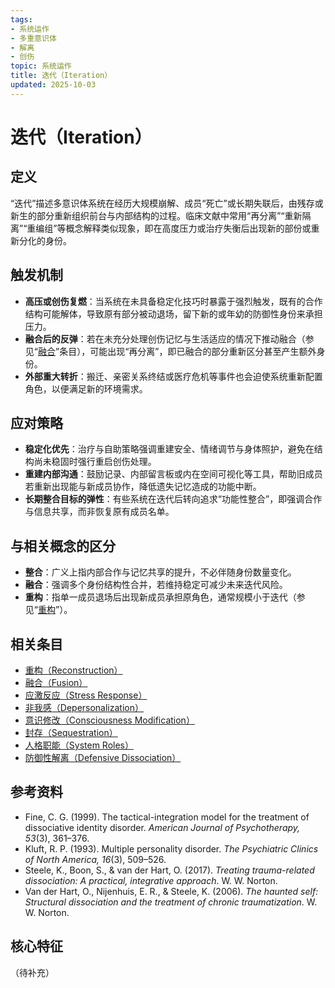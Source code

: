 ```yaml
---
tags:
- 系统运作
- 多重意识体
- 解离
- 创伤
topic: 系统运作
title: 迭代（Iteration）
updated: 2025-10-03
---
```



# 迭代（Iteration）

## 定义

“迭代”描述多意识体系统在经历大规模崩解、成员“死亡”或长期失联后，由残存或新生的部分重新组织前台与内部结构的过程。临床文献中常用“再分离”“重新隔离”“重编组”等概念解释类似现象，即在高度压力或治疗失衡后出现新的部份或重新分化的身份。

## 触发机制

- **高压或创伤复燃**：当系统在未具备稳定化技巧时暴露于强烈触发，既有的合作结构可能解体，导致原有部分被动退场，留下新的或年幼的防御性身份来承担压力。
- **融合后的反弹**：若在未充分处理创伤记忆与生活适应的情况下推动融合（参见“[融合](Fusion.md)”条目），可能出现“再分离”，即已融合的部分重新区分甚至产生额外身份。
- **外部重大转折**：搬迁、亲密关系终结或医疗危机等事件也会迫使系统重新配置角色，以便满足新的环境需求。

## 应对策略

- **稳定化优先**：治疗与自助策略强调重建安全、情绪调节与身体照护，避免在结构尚未稳固时强行重启创伤处理。
- **重建内部沟通**：鼓励记录、内部留言板或内在空间可视化等工具，帮助旧成员若重新出现能与新成员协作，降低遗失记忆造成的功能中断。
- **长期整合目标的弹性**：有些系统在迭代后转向追求“功能性整合”，即强调合作与信息共享，而非恢复原有成员名单。

## 与相关概念的区分

- **整合**：广义上指内部合作与记忆共享的提升，不必伴随身份数量变化。
- **融合**：强调多个身份结构性合并，若维持稳定可减少未来迭代风险。
- **重构**：指单一成员退场后出现新成员承担原角色，通常规模小于迭代（参见“[重构](Reconstruction.md)”）。

## 相关条目

- [重构（Reconstruction）](Reconstruction.md)
- [融合（Fusion）](Fusion.md)
- [应激反应（Stress Response）](Stress-Response.md)
- [非我感（Depersonalization）](Depersonalization.md)
- [意识修改（Consciousness Modification）](Consciousness-Modification.md)
- [封存（Sequestration）](Sequestration.md)
- [人格职能（System Roles）](System-Roles.md)
- [防御性解离（Defensive Dissociation）](Defensive-Dissociation.md)

## 参考资料

- Fine, C. G. (1999). The tactical-integration model for the treatment of dissociative identity disorder. *American Journal of Psychotherapy, 53*(3), 361–376.
- Kluft, R. P. (1993). Multiple personality disorder. *The Psychiatric Clinics of North America, 16*(3), 509–526.
- Steele, K., Boon, S., & van der Hart, O. (2017). *Treating trauma-related dissociation: A practical, integrative approach*. W. W. Norton.
- Van der Hart, O., Nijenhuis, E. R., & Steele, K. (2006). *The haunted self: Structural dissociation and the treatment of chronic traumatization*. W. W. Norton.

## 核心特征

（待补充）
